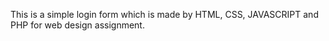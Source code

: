 This is a simple login form which is made by HTML, CSS, JAVASCRIPT and PHP for web design assignment.
